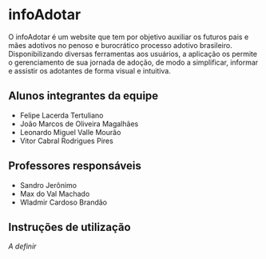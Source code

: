 # infoAdotar

O infoAdotar é um website que tem por objetivo auxiliar os futuros pais e mães adotivos no penoso e burocrático processo adotivo brasileiro. Disponibilizando diversas ferramentas aos usuários, a aplicação os permite o gerenciamento de sua jornada de adoção, de modo a simplificar, informar e assistir os adotantes de forma visual e intuitiva.

## Alunos integrantes da equipe

* Felipe Lacerda Tertuliano
* João Marcos de Oliveira Magalhães
* Leonardo Miguel Valle Mourão
* Vitor Cabral Rodrigues Pires

## Professores responsáveis

* Sandro Jerônimo
* Max do Val Machado
* Wladmir Cardoso Brandão

## Instruções de utilização
_A definir_
<!--
Assim que a primeira versão do sistema estiver disponível, deverá complementar com as instruções de utilização. Descreva como instalar eventuais dependências e como executar a aplicação.
-->
 
